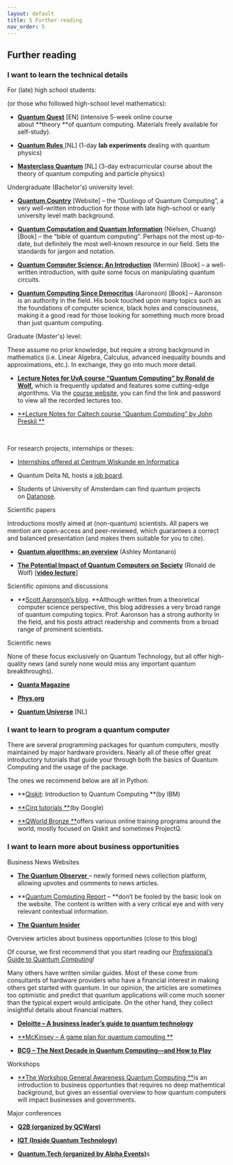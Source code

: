 ```yaml
---
layout: default
title: 5 Further reading
nav_order: 5
---
```


## Further reading

### I want to learn the technical details

For (late) high school students:

(or those who followed high-school level mathematics):

- [**Quantum Quest**](http://new.quantum-quest.nl/) \[EN\] (intensive
  5-week online course about **theory **of quantum computing. Materials
  freely available for self-study). 

- [**Quantum Rules** ](http://new.quantumrules.nl/)\[NL\] (1-day **lab
  experiments** dealing with quantum physics)

- [**Masterclass
  Quantum**](https://www.betapartners.nl/masterclass-quantum2022/) \[NL\]
  (3-day extracurricular course about the theory of quantum computing
  and particle physics)

Undergraduate (Bachelor's) university level:

- [**Quantum.Country**](https://quantum.country/qcvc) \[Website\] – the
  “Duolingo of Quantum Computing”, a very well-written introduction for
  those with late high-school or early university level math
  background. 

- [**Quantum Computation and Quantum
  Information**](https://en.wikipedia.org/wiki/Quantum_Computation_and_Quantum_Information) (Nielsen,
  Chuang) \[Book\] – the “bible of quantum computing”. Perhaps not the
  most up-to-date, but definitely the most well-known resource in our
  field. Sets the standards for jargon and notation. 

<!-- -->

- [**Quantum Computer Science: An
  Introduction**](https://www.cambridge.org/core/books/quantum-computer-science/66462590D10C8010017CF1D7C45708D7) (Mermin) \[Book\]
  – a well-written introduction, with quite some focus on manipulating
  quantum circuits.

- [**Quantum Computing Since
  Democritus**](https://en.wikipedia.org/wiki/Quantum_Computing_Since_Democritus) (Aaronson)
  \[Book\] – Aaronson is an authority in the field. His book touched
  upon many topics such as the foundations of computer science, black
  holes and consciousness, making it a good read for those looking for
  something much more broad than just quantum computing.

Graduate (Master's) level:

These assume no prior knowledge, but require a strong background in
mathematics (i.e. Linear Algebra, Calculus, advanced inequality bounds
and approximations, etc.). In exchange, they go into much more detail. 

- **[Lecture Notes for UvA course “Quantum Computing” by Ronald de
  Wolf](https://arxiv.org/abs/1907.09415),** which is frequently updated
  and features some cutting-edge algorithms. Via the [course
  website](https://homepages.cwi.nl/~rdewolf/qc22.html), you can find
  the link and password to view all the recorded lectures too. 

<!-- -->

- [**Lecture Notes for Caltech course “Quantum Computing” by John
  Preskil **](http://theory.caltech.edu/~preskill/ph229/)

 

For research projects, internships or theses:

- [Internships offered at Centrum Wiskunde en
  Informatica](https://www.cwi.nl/jobs/traineeships/current-master-projects)

- Quantum Delta NL hosts a [job
  board](https://jobs.quantumdelta.nl/jobs). 

- Students of University of Amsterdam can find quantum projects
  on [Datanose](https://datanose.nl/).  

Scientific papers

Introductions mostly aimed at (non-quantum) scientists. All papers we
mention are open-access and peer-reviewed, which guarantees a correct
and balanced presentation (and makes them suitable for you to cite). 

- [**Quantum algorithms: an
  overview**](https://www.nature.com/articles/npjqi201523) (Ashley
  Montanaro)

- [**The Potential Impact of Quantum Computers on
  Society**](https://arxiv.org/abs/1712.05380) (Ronald de Wolf)
  \[[**video lecture**](https://www.youtube.com/watch?v=ych-yB9QP_A)\]

Scientific opinions and discussions

- **[Scott Aaronson’s blog](https://scottaaronson.com/blog). **Although
  written from a theoretical computer science perspective, this blog
  addresses a very broad range of quantum computing topics. Prof.
  Aaronson has a strong authority in the field, and his posts attract
  readership and comments from a broad range of prominent scientists. 

Scientific news

None of these focus exclusively on Quantum Technology, but all offer
high-quality news (and surely none would miss any important quantum
breakthroughs). 

- [**Quanta Magazine**](https://www.quantamagazine.org/)

- [**Phys.org**](https://phys.org/)

- [**Quantum Universe**](https://new.quantumuniverse.nl/) \[NL\]

### I want to learn to program a quantum computer

There are several programming packages for quantum computers, mostly
maintained by major hardware providers. Nearly all of these offer great
introductory tutorials that guide your through both the basics of
Quantum Computing and the usage of the package. 

The ones we recommend below are all in Python: 

- **[Qiskit](https://learn.qiskit.org/course/introduction/why-quantum-computing):
  Introduction to Quantum Computing **(by IBM)

- [**Cirq tutorials **](https://quantumai.google/cirq/start)(by Google) 

- [**QWorld Bronze **](https://qworld.net/workshop-bronze/)offers
  various online training programs around the world, mostly focused on
  Qiskit and sometimes ProjectQ.

### I want to learn more about business opportunities

Business News Websites

- [**The Quantum Observer** ](https://quantumobserver.eu/)– newly formed
  news collection platform, allowing upvotes and comments to news
  articles. 

<!-- -->

- **[Quantum Computing
  Report](https://quantumcomputingreport.com/news/) – **don’t be fooled
  by the basic look on the website. The content is written with a very
  critical eye and with very relevant contextual information. 

<!-- -->

- [**The Quantum Insider**](https://thequantuminsider.com/)

Overview articles about business opportunities (close to this blog)

Of course, we first recommend that you start reading our [Professional’s
Guide to Quantum
Computing](https://new.quantum.amsterdam/preface-a-professionals-guide-to-quantum-technology/)! 

Many others have written similar guides. Most of these come from
consultants of hardware providers who have a financial interest in
making others get started with quantum. In our opinion, the articles are
sometimes too optimistic and predict that quantum applications will come
much sooner than the typical expert would anticipate. On the other hand,
they collect insightful details about financial matters. 

- [**Deloitte – A business leader’s guide to quantum
  technology**](https://www2.deloitte.com/us/en/insights/topics/innovation/quantum-computing-business-applications.html)

<!-- -->

- [**McKinsey – A game plan for quantum
  computing **](https://www.mckinsey.com/business-functions/mckinsey-digital/our-insights/a-game-plan-for-quantum-computing)

<!-- -->

- [**BCG – The Next Decade in Quantum Computing—and How to
  Play**](https://www.bcg.com/publications/2018/next-decade-quantum-computing-how-play)

Workshops

- [**The Workshop General Awareness Quantum
  Computing **](https://new.quantum.amsterdam/education/education-workshops/)is
  an introduction to business opportunties that requires no deep
  mathemtical background, but gives an essential overview to how quantum
  computers will impact businesses and governments. 

Major conferences

- [**Q2B (organized by QCWare)**](https://q2b.qcware.com/)

- [**IQT (Inside Quantum Technology)**](http://iqtevent.com/)

- [**Quantum.Tech (organized by Alpha
  Events)**](https://new.quantumtechdigital.co.uk/)s
